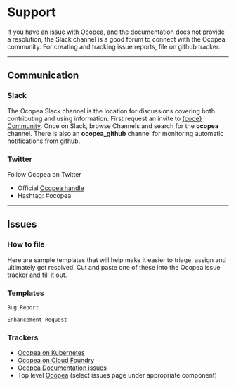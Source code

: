 # Support

If you have an issue with Ocopea, and the documentation does not provide a
resolution, the Slack channel is a good forum to connect with the Ocopea
community. 
For creating and tracking issue reports, file on github tracker.

---

## Communication

### Slack

The Ocopea Slack channel is the location for discussions covering both
contributing and using information.  First request an invite to [{code}
Community](https://thecodeteam.com/community/). Once on Slack, browse Channels
and search for the **ocopea** channel.  There is also an **ocopea_github** channel
for monitoring automatic notifications from github.

### Twitter

Follow Ocopea on Twitter

* Official [Ocopea handle](https://twitter.com/ocopea)
* Hashtag: #ocopea

---

## Issues

### How to file

Here are sample templates that will help make it easier to triage, assign and
ultimately get resolved. Cut and paste one of these into the Ocopea issue
tracker and fill it out.

### Templates

```
Bug Report
```

```
Enhancement Request
```

### Trackers

* [Ocopea on Kubernetes](https://github.com/ocopea/kubernetes/issues)
* [Ocopea on Cloud Foundry](https://github.com/ocopea/cloudfoundry/issues)
* [Ocopea Documentation issues](https://github.com/ocopea/documentation/issues)
* Top level [Ocopea](https://github.com/ocopea) (select issues page under appropriate component) 

